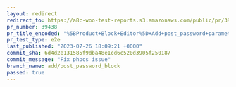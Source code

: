 ```yaml
---
layout: redirect
redirect_to: https://a8c-woo-test-reports.s3.amazonaws.com/public/pr/39438/e2e/index.html
pr_number: 39438
pr_title_encoded: "%5BProduct+Block+Editor%5D+Add+post_password+parameter+to+the+Woo+product+REST+api"
pr_test_type: e2e
last_published: "2023-07-26 18:09:21 +0000"
commit_sha: 6d4d2e131585f9dba48e1cd6c520d3905f250187
commit_message: "Fix phpcs issue"
branch_name: add/post_password_block
passed: true
---
```

